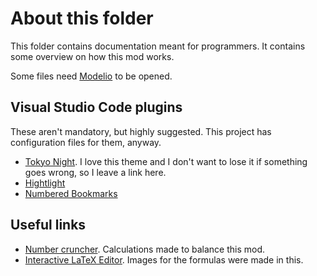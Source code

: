 # About this folder
This folder contains documentation meant for programmers. It contains some overview on how this mod works.

Some files need [Modelio](https://www.modelio.org/) to be opened.

## Visual Studio Code plugins
These aren't mandatory, but highly suggested. This project has configuration files for them, anyway.
* [Tokyo Night](https://marketplace.visualstudio.com/items?itemName=enkia.tokyo-night). I love this theme and I don't want to lose it if something goes wrong, so I leave a link here.
* [Hightlight](https://marketplace.visualstudio.com/items?itemName=fabiospampinato.vscode-highlight)
* [Numbered Bookmarks](https://marketplace.visualstudio.com/items?itemName=alefragnani.numbered-bookmarks)

## Useful links
* [Number cruncher](https://docs.google.com/spreadsheets/d/1r10g-b73KjagmzT5Rm1SrWUY7ROhxtawBxy-vV4Yyms/edit?usp=sharing). Calculations made to balance this mod.
* [Interactive LaTeX Editor](https://arachnoid.com/latex/). Images for the formulas were made in this.
